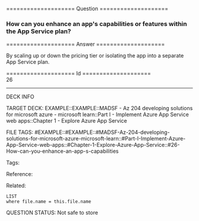 ==================== Question ====================  

### How can you enhance an app's capabilities or features within the App Service plan?  

==================== Answer ====================  

By scaling up or down the pricing tier or isolating the app into a separate App Service plan.

==================== Id ====================  
26

---

DECK INFO

TARGET DECK: EXAMPLE::EXAMPLE::MADSF - Az 204 developing solutions for microsoft azure - microsoft learn::Part I - Implement Azure App Service web apps::Chapter 1 - Explore Azure App Service

FILE TAGS: #EXAMPLE::#EXAMPLE::#MADSF-Az-204-developing-solutions-for-microsoft-azure-microsoft-learn::#Part-I-Implement-Azure-App-Service-web-apps::#Chapter-1-Explore-Azure-App-Service::#26-How-can-you-enhance-an-app-s-capabilities

Tags:

Reference:

Related:

```dataview
LIST
where file.name = this.file.name
```

QUESTION STATUS: Not safe to store
